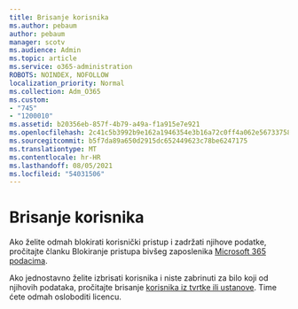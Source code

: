 ```yaml
---
title: Brisanje korisnika
ms.author: pebaum
author: pebaum
manager: scotv
ms.audience: Admin
ms.topic: article
ms.service: o365-administration
ROBOTS: NOINDEX, NOFOLLOW
localization_priority: Normal
ms.collection: Adm_O365
ms.custom:
- "745"
- "1200010"
ms.assetid: b20356eb-857f-4b79-a49a-f1a915e7e921
ms.openlocfilehash: 2c41c5b3992b9e162a1946354e3b16a72c0ff4a062e56733758f5a888231b866
ms.sourcegitcommit: b5f7da89a650d2915dc652449623c78be6247175
ms.translationtype: MT
ms.contentlocale: hr-HR
ms.lasthandoff: 08/05/2021
ms.locfileid: "54031506"
---
```

# <a name="deleting-users"></a>Brisanje korisnika

Ako želite odmah blokirati korisnički pristup i zadržati njihove podatke, pročitajte članku Blokiranje pristupa bivšeg zaposlenika [Microsoft 365 podacima](https://docs.microsoft.com/microsoft-365/admin/add-users/remove-former-employee#block-a-former-employees-access-to-microsoft-365-data).
  
Ako jednostavno želite izbrisati korisnika i niste zabrinuti za bilo koji od njihovih podataka, pročitajte brisanje [korisnika iz tvrtke ili ustanove](https://docs.microsoft.com/microsoft-365/admin/add-users/delete-a-user). Time ćete odmah osloboditi licencu.
  